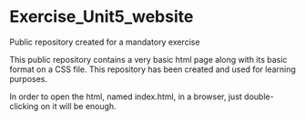 # Exercise_Unit5_website
Public repository created for a mandatory exercise

This public repository contains a very basic html page along with its basic format on a CSS file. This repository has been created and used for learning purposes.

In order to open the html, named index.html, in a browser, just double-clicking on it will be enough.
